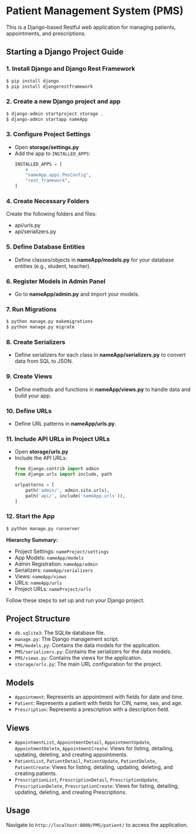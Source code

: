 # Patient Management System (PMS)

This is a Django-based Restful web application for managing patients, appointments, and prescriptions.

## Starting a Django Project Guide

### 1. Install Django and Django Rest Framework
```bash
$ pip install django
$ pip install djangorestframework
```

### 2. Create a new Django project and app
```bash
$ django-admin startproject storage .
$ django-admin startapp nameApp
```

### 3. Configure Project Settings
- Open **storage/settings.py**
- Add the app to `INSTALLED_APPS`:
  ```python
  INSTALLED_APPS = [
      # ...
      "nameApp.apps.PmsConfig",
      "rest_framework",
  ]
  ```

### 4. Create Necessary Folders
Create the following folders and files:
- api/urls.py
- api/serializers.py

### 5. Define Database Entities
- Define classes/objects in **nameApp/models.py** for your database entities (e.g., student, teacher).

### 6. Register Models in Admin Panel
- Go to **nameApp/admin.py** and import your models.

### 7. Run Migrations
```bash
$ python manage.py makemigrations
$ python manage.py migrate
```

### 8. Create Serializers
- Define serializers for each class in **nameApp/serializers.py** to convert data from SQL to JSON.

### 9. Create Views
- Define methods and functions in **nameApp/views.py** to handle data and build your app.

### 10. Define URLs
- Define URL patterns in **nameApp/urls.py**.

### 11. Include API URLs in Project URLs
- Open **storage/urls.py**
- Include the API URLs:
  ```python
  from django.contrib import admin
  from django.urls import include, path

  urlpatterns = [
      path('admin/', admin.site.urls),
      path('api/', include('nameApp.urls')),
  ]
  ```

### 12. Start the App
```bash
$ python manage.py runserver
```

**Hierarchy Summary:**
- Project Settings: `nameProject/settings`
- App Models: `nameApp/models`
- Admin Registration: `nameApp/admin`
- Serializers: `nameApp/serializers`
- Views: `nameApp/views`
- URLs: `nameApp/urls`
- Project URLs: `nameProject/urls`

Follow these steps to set up and run your Django project.

## Project Structure

- `db.sqlite3`: The SQLite database file.
- `manage.py`: The Django management script.
- `PMS/models.py`: Contains the data models for the application.
- `PMS/serializers.py`: Contains the serializers for the data models.
- `PMS/views.py`: Contains the views for the application.
- `storage/urls.py`: The main URL configuration for the project.

## Models

- `Appointment`: Represents an appointment with fields for date and time.
- `Patient`: Represents a patient with fields for CIN, name, sex, and age.
- `Prescription`: Represents a prescription with a description field.

## Views

- `AppointmentList`, `AppointmentDetail`, `AppointmentUpdate`, `AppointmentDelete`, `AppointmentCreate`: Views for listing, detailing, updating, deleting, and creating appointments.
- `PatientList`, `PatientDetail`, `PatientUpdate`, `PatientDelete`, `PatientCreate`: Views for listing, detailing, updating, deleting, and creating patients.
- `PrescriptionList`, `PrescriptionDetail`, `PrescriptionUpdate`, `PrescriptionDelete`, `PrescriptionCreate`: Views for listing, detailing, updating, deleting, and creating Prescriptions.

## Usage

Navigate to `http://localhost:8000/PMS/patient/` to access the application.
